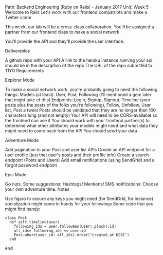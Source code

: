 Path: Backend Engineering (Ruby on Rails) - January 2017  Unit: Week 5 - Welcome to Rails
Let's work with our frontend compatriots and make a Twitter clone

This week, our lab will be a cross-class collaboration. You'll be assigned a partner from our frontend class to make a social network.

You'll provide the API and they'll provide the user interface.

Deliverables

A github repo with your API
A link to the heroku instance running your api should be in the description of the repo
The URL of the repo submitted to TIYO
Requirements

Explorer Mode

To make a social network work, you're probably going to need the following things:
Models (at least): User, Post, Following (I'll mentioned a gem later that might take of this)
Endpoints: Login, Signup, Signout, Timeline (your posts plus the posts of the folks you're following), Follow, Unfollow, User list, Post a tweet
Posts should be validated that they are no longer than 160 characters long (and not empty)
Your API will need to be CORS-available so the frontend can use it
You should work with your frontend partner(s) to determine what other attributes your models might need and what data they might need to come back from the API
You should seed your data

Adventure Mode

Add pagination to your Post and user list APIs
Create an API endpoint for a user profile (just that user's posts and their profile info)
Create a search endpoint (Posts and Users)
Add email notifications (using SendGrid) and a forgot password endpoint

Epic Mode

Go nuts. Some suggestions: Hashtags! Mentions! SMS notifications! Choose your own adventure time.
Notes

Use figaro to secure any keys you might need (for SendGrid, for instance)
socialization might come in handy for your followings
Some code that you might find handy:
```
class Post
  def self.timeline(user)
    following_ids = user.followees(User).pluck(:id)
    all_ids= following_ids << user.id
    Post.where(user_id: all_ids).order("created_at DESC")
  end
  ```
end
